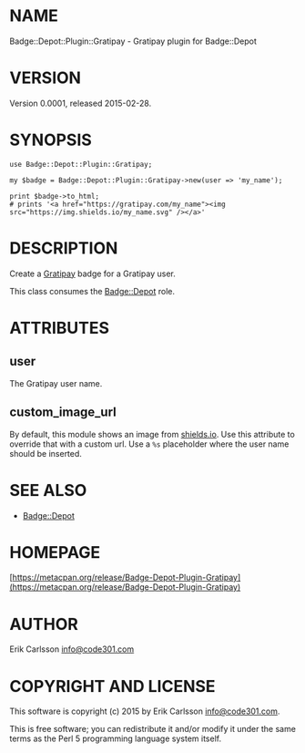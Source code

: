 # NAME

Badge::Depot::Plugin::Gratipay - Gratipay plugin for Badge::Depot

# VERSION

Version 0.0001, released 2015-02-28.

# SYNOPSIS

    use Badge::Depot::Plugin::Gratipay;

    my $badge = Badge::Depot::Plugin::Gratipay->new(user => 'my_name');

    print $badge->to_html;
    # prints '<a href="https://gratipay.com/my_name"><img src="https://img.shields.io/my_name.svg" /></a>'

# DESCRIPTION

Create a [Gratipay](https://gratipay.com) badge for a Gratipay user.

This class consumes the [Badge::Depot](https://metacpan.org/pod/Badge::Depot) role.

# ATTRIBUTES

## user

The Gratipay user name.

## custom\_image\_url

By default, this module shows an image from [shields.io](https://shields.io). Use this attribute to override that with a custom url. Use a `%s` placeholder where the user name should be inserted.

# SEE ALSO

- [Badge::Depot](https://metacpan.org/pod/Badge::Depot)

# HOMEPAGE

[https://metacpan.org/release/Badge-Depot-Plugin-Gratipay](https://metacpan.org/release/Badge-Depot-Plugin-Gratipay)

# AUTHOR

Erik Carlsson <info@code301.com>

# COPYRIGHT AND LICENSE

This software is copyright (c) 2015 by Erik Carlsson <info@code301.com>.

This is free software; you can redistribute it and/or modify it under
the same terms as the Perl 5 programming language system itself.
